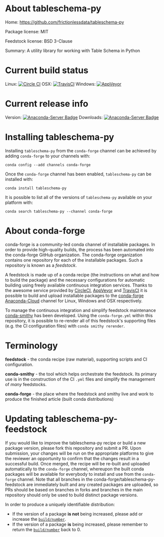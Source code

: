 About tableschema-py
====================

Home: https://github.com/frictionlessdata/tableschema-py

Package license: MIT

Feedstock license: BSD 3-Clause

Summary: A utility library for working with Table Schema in Python



Current build status
====================

Linux: [![Circle CI](https://circleci.com/gh/conda-forge/tableschema-py-feedstock.svg?style=shield)](https://circleci.com/gh/conda-forge/tableschema-py-feedstock)
OSX: [![TravisCI](https://travis-ci.org/conda-forge/tableschema-py-feedstock.svg?branch=master)](https://travis-ci.org/conda-forge/tableschema-py-feedstock)
Windows: [![AppVeyor](https://ci.appveyor.com/api/projects/status/github/conda-forge/tableschema-py-feedstock?svg=True)](https://ci.appveyor.com/project/conda-forge/tableschema-py-feedstock/branch/master)

Current release info
====================
Version: [![Anaconda-Server Badge](https://anaconda.org/conda-forge/tableschema-py/badges/version.svg)](https://anaconda.org/conda-forge/tableschema-py)
Downloads: [![Anaconda-Server Badge](https://anaconda.org/conda-forge/tableschema-py/badges/downloads.svg)](https://anaconda.org/conda-forge/tableschema-py)

Installing tableschema-py
=========================

Installing `tableschema-py` from the `conda-forge` channel can be achieved by adding `conda-forge` to your channels with:

```
conda config --add channels conda-forge
```

Once the `conda-forge` channel has been enabled, `tableschema-py` can be installed with:

```
conda install tableschema-py
```

It is possible to list all of the versions of `tableschema-py` available on your platform with:

```
conda search tableschema-py --channel conda-forge
```


About conda-forge
=================

conda-forge is a community-led conda channel of installable packages.
In order to provide high-quality builds, the process has been automated into the
conda-forge GitHub organization. The conda-forge organization contains one repository
for each of the installable packages. Such a repository is known as a *feedstock*.

A feedstock is made up of a conda recipe (the instructions on what and how to build
the package) and the necessary configurations for automatic building using freely
available continuous integration services. Thanks to the awesome service provided by
[CircleCI](https://circleci.com/), [AppVeyor](http://www.appveyor.com/)
and [TravisCI](https://travis-ci.org/) it is possible to build and upload installable
packages to the [conda-forge](https://anaconda.org/conda-forge)
[Anaconda-Cloud](http://docs.anaconda.org/) channel for Linux, Windows and OSX respectively.

To manage the continuous integration and simplify feedstock maintenance
[conda-smithy](http://github.com/conda-forge/conda-smithy) has been developed.
Using the ``conda-forge.yml`` within this repository, it is possible to re-render all of
this feedstock's supporting files (e.g. the CI configuration files) with ``conda smithy rerender``.


Terminology
===========

**feedstock** - the conda recipe (raw material), supporting scripts and CI configuration.

**conda-smithy** - the tool which helps orchestrate the feedstock.
                   Its primary use is in the construction of the CI ``.yml`` files
                   and simplify the management of *many* feedstocks.

**conda-forge** - the place where the feedstock and smithy live and work to
                  produce the finished article (built conda distributions)


Updating tableschema-py-feedstock
=================================

If you would like to improve the tableschema-py recipe or build a new
package version, please fork this repository and submit a PR. Upon submission,
your changes will be run on the appropriate platforms to give the reviewer an
opportunity to confirm that the changes result in a successful build. Once
merged, the recipe will be re-built and uploaded automatically to the
`conda-forge` channel, whereupon the built conda packages will be available for
everybody to install and use from the `conda-forge` channel.
Note that all branches in the conda-forge/tableschema-py-feedstock are
immediately built and any created packages are uploaded, so PRs should be based
on branches in forks and branches in the main repository should only be used to
build distinct package versions.

In order to produce a uniquely identifiable distribution:
 * If the version of a package **is not** being increased, please add or increase
   the [``build/number``](http://conda.pydata.org/docs/building/meta-yaml.html#build-number-and-string).
 * If the version of a package **is** being increased, please remember to return
   the [``build/number``](http://conda.pydata.org/docs/building/meta-yaml.html#build-number-and-string)
   back to 0.
